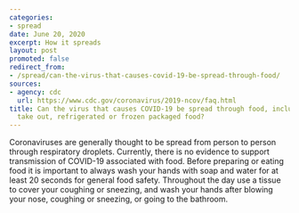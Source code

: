 ```yaml
---
categories:
- spread
date: June 20, 2020
excerpt: How it spreads
layout: post
promoted: false
redirect_from:
- /spread/can-the-virus-that-causes-covid-19-be-spread-through-food/
sources:
- agency: cdc
  url: https://www.cdc.gov/coronavirus/2019-ncov/faq.html
title: Can the virus that causes COVID-19 be spread through food, including restaurant
  take out, refrigerated or frozen packaged food?
---
```


Coronaviruses are generally thought to be spread from person to person through respiratory droplets. Currently, there is no evidence to support transmission of COVID-19 associated with food. Before preparing or eating food it is important to always wash your hands with soap and water for at least 20 seconds for general food safety. Throughout the day use a tissue to cover your coughing or sneezing, and wash your hands after blowing your nose, coughing or sneezing, or going to the bathroom.